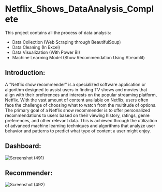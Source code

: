 # Netflix_Shows_DataAnalysis_Complete

This project contains all the process of data analysis:
* Data Collection (Web Scraping through BeautifulSoup)
* Data Cleaning (In Excel)
* Data Visualization (With Power BI)
* Machine Learning Model (Show Recommendation Using Streamlit)

## Introduction:
A "Netflix show recommender" is a specialized software application or algorithm designed to assist users in finding TV shows and movies that align with their preferences and interests on the popular streaming platform, Netflix. With the vast amount of content available on Netflix, users often face the challenge of choosing what to watch from the multitude of options. The primary goal of a Netflix show recommender is to offer personalized recommendations to users based on their viewing history, ratings, genre preferences, and other relevant data. This is achieved through the utilization of advanced machine learning techniques and algorithms that analyze user behavior and patterns to predict what type of content a user might enjoy.

## Dashboard:
![Screenshot (491)](https://github.com/Ipman201/Netflix_Shows_DataAnalysis_Complete/assets/76160030/3dca9f7f-1c20-457c-9e11-ebb487a191b8)

## Recommender:
![Screenshot (492)](https://github.com/Ipman201/Netflix_Shows_DataAnalysis_Complete/assets/76160030/7fc531c2-18e5-480a-8e2b-716c0ab64b84)
